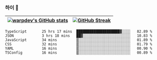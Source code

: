 
### 하이 👋
[![warpdev's GitHub stats](https://github-readme-stats.vercel.app/api?username=warpdev&show_icons=true&theme=vue-dark)](#) |[![GitHub Streak](https://github-readme-streak-stats.herokuapp.com/?user=warpdev&theme=dark)](#)
--- | --- |
<!--START_SECTION:waka-->

```text
TypeScript       25 hrs 17 mins  ████████████████████▓░░░░   82.89 %
JSON             3 hrs 18 mins   ██▓░░░░░░░░░░░░░░░░░░░░░░   10.83 %
JavaScript       34 mins         ▒░░░░░░░░░░░░░░░░░░░░░░░░   01.89 %
CSS              32 mins         ▒░░░░░░░░░░░░░░░░░░░░░░░░   01.79 %
YAML             16 mins         ▒░░░░░░░░░░░░░░░░░░░░░░░░   00.90 %
TSConfig         16 mins         ▒░░░░░░░░░░░░░░░░░░░░░░░░   00.89 %
```

<!--END_SECTION:waka-->

<!--
**warpdev/warpdev** is a ✨ _special_ ✨ repository because its `README.md` (this file) appears on your GitHub profile.

Here are some ideas to get you started:

- 🔭 I’m currently working on ...
- 🌱 I’m currently learning ...
- 👯 I’m looking to collaborate on ...
- 🤔 I’m looking for help with ...
- 💬 Ask me about ...
- 📫 How to reach me: ...
- 😄 Pronouns: ...
- ⚡ Fun fact: ...
-->
